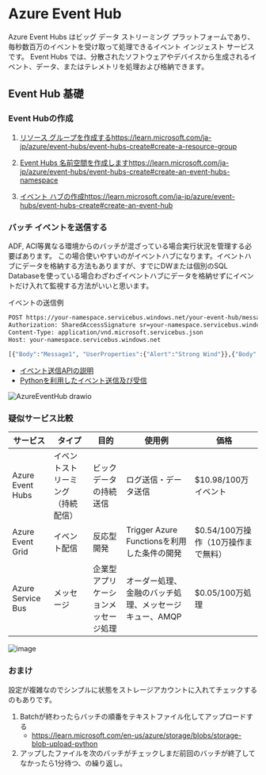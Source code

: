 # Azure Event Hub

Azure Event Hubs はビッグ データ ストリーミング プラットフォームであり、毎秒数百万のイベントを受け取って処理できるイベント インジェスト サービスです。 Event Hubs では、分散されたソフトウェアやデバイスから生成されるイベント、データ、またはテレメトリを処理および格納できます。 

## Event Hub 基礎

### Event Hubの作成

1. [リソース グループを作成する](https://learn.microsoft.com/ja-jp/azure/event-hubs/event-hubs-create#create-a-resource-group)https://learn.microsoft.com/ja-jp/azure/event-hubs/event-hubs-create#create-a-resource-group

2. [Event Hubs 名前空間を作成します](https://learn.microsoft.com/ja-jp/azure/event-hubs/event-hubs-create#create-an-event-hubs-namespace)https://learn.microsoft.com/ja-jp/azure/event-hubs/event-hubs-create#create-an-event-hubs-namespace

3. [イベント ハブの作成](https://learn.microsoft.com/ja-jp/azure/event-hubs/event-hubs-create#create-an-event-hub)https://learn.microsoft.com/ja-jp/azure/event-hubs/event-hubs-create#create-an-event-hub

### バッチ イベントを送信する

ADF, ACI等異なる環境からのバッチが混ざっている場合実行状況を管理する必要ばあります。
この場合使いやすいのがイベントハブになります。イベントハブにデータを格納する方法もありますが、すでにDWまたは個別のSQL Databaseを使っている場合わざわざイベントハブにデータを格納せずにイベントだけ入れて監視する方法がいいと思います。

イベントの送信例
```sh
POST https://your-namespace.servicebus.windows.net/your-event-hub/messages?timeout=60&api-version=2014-01 HTTP/1.1  
Authorization: SharedAccessSignature sr=your-namespace.servicebus.windows.net&sig=your-sas-key&se=1456197782&skn=RootManageSharedAccessKey  
Content-Type: application/vnd.microsoft.servicebus.json  
Host: your-namespace.servicebus.windows.net  
  
[{"Body":"Message1", "UserProperties":{"Alert":"Strong Wind"}},{"Body":"Message2"},{"Body":"Message3"}]
```

- [イベント送信APIの説明](https://learn.microsoft.com/ja-jp/rest/api/eventhub/send-batch-events)
- [Pythonを利用したイベント送信及び受信](https://learn.microsoft.com/ja-jp/azure/event-hubs/event-hubs-python-get-started-send?tabs=passwordless%2Croles-azure-portal)


![AzureEventHub drawio](https://github.com/LowyShin/KnowledgeBase/assets/20239203/e009bfaf-9a4a-4ff0-bad3-bda9efe843da)


### 疑似サービス比較

| サービス | タイプ | 目的 | 使用例 | 価格 | 
--|--|--|--|--|
| Azure Event Hubs | イベントストリーミング（持続配信） | ビックデータの持続送信 | ログ送信・データ送信 | $10.98/100万イベント | 
| Azure Event Grid | イベント配信 | 反応型開発 | Trigger Azure Functionsを利用した条件の開発 | $0.54/100万操作（10万操作まで無料）|
| Azure Service Bus | メッセージ | 企業型アプリケーションメッセージ処理 | オーダー処理、金融のバッチ処理、メッセージキュー、AMQP | $0.05/100万処理 | 

![image](https://github.com/LowyShin/KnowledgeBase/assets/20239203/294f4194-4277-4d0a-9953-96dd582deb17)



### おまけ

設定が複雑なのでシンプルに状態をストレージアカウントに入れてチェックするのもありです。

1. Batchが終わったらバッチの順番をテキストファイル化してアップロードする
   - https://learn.microsoft.com/en-us/azure/storage/blobs/storage-blob-upload-python
2. アップしたファイルを次のバッチがチェックしまだ前回のバッチが終了してなかったら1分待つ、の繰り返し。

